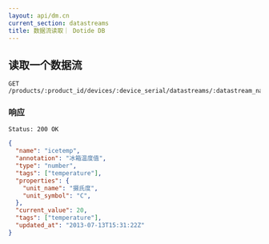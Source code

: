 ```yaml
---
layout: api/dm.cn
current_section: datastreams
title: 数据流读取｜ Dotide DB
---
```


## 读取一个数据流

    GET /products/:product_id/devices/:device_serial/datastreams/:datastream_name

### 响应

    Status: 200 OK

```json
{
  "name": "icetemp",
  "annotation": "冰箱温度值",
  "type": "number",
  "tags": ["temperature"],
  "properties": {
    "unit_name": "摄氏度",
    "unit_symbol": "C",
  },
  "current_value": 20,
  "tags": ["temperature"],
  "updated_at": "2013-07-13T15:31:22Z"
}
```
